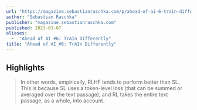 ```yaml
---
url: "https://magazine.sebastianraschka.com/p/ahead-of-ai-6-train-differently"
author: "Sebastian Raschka"
publisher: "magazine.sebastianraschka.com"
published: 2023-03-07
aliases:
  -  "Ahead of AI #6: TrAIn Differently"
title: "Ahead of AI #6: TrAIn Differently"
---
```


## Highlights
> In other words, empirically, RLHF tends to perform better than SL. This is because SL uses a token-level loss (that can be summed or averaged over the text passage), and RL takes the entire text passage, as a whole, into account.

